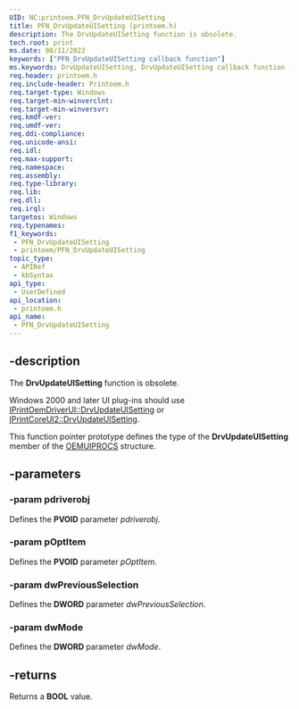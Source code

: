 ```yaml
---
UID: NC:printoem.PFN_DrvUpdateUISetting
title: PFN_DrvUpdateUISetting (printoem.h)
description: The DrvUpdateUISetting function is obsolete.
tech.root: print
ms.date: 08/11/2022
keywords: ["PFN_DrvUpdateUISetting callback function"]
ms.keywords: DrvUpdateUISetting, DrvUpdateUISetting callback function [Print Devices], PFN_DrvUpdateUISetting, PFN_DrvUpdateUISetting callback, print.drvupdateuisetting, print_obsoletefunctions_8982b302-4efb-4a54-a3ae-a27c2dd0baa9.xml, printoem/DrvUpdateUISetting
req.header: printoem.h
req.include-header: Printoem.h
req.target-type: Windows
req.target-min-winverclnt: 
req.target-min-winversvr: 
req.kmdf-ver: 
req.umdf-ver: 
req.ddi-compliance: 
req.unicode-ansi: 
req.idl: 
req.max-support: 
req.namespace: 
req.assembly: 
req.type-library: 
req.lib: 
req.dll: 
req.irql: 
targetos: Windows
req.typenames: 
f1_keywords:
 - PFN_DrvUpdateUISetting
 - printoem/PFN_DrvUpdateUISetting
topic_type:
 - APIRef
 - kbSyntax
api_type:
 - UserDefined
api_location:
 - printoem.h
api_name:
 - PFN_DrvUpdateUISetting
---
```


## -description

The **DrvUpdateUISetting** function is obsolete.

 Windows 2000 and later UI plug-ins should use [IPrintOemDriverUI::DrvUpdateUISetting](../prcomoem/nf-prcomoem-iprintoemdriverui-drvupdateuisetting.md) or [IPrintCoreUI2::DrvUpdateUISetting](../prcomoem/nf-prcomoem-iprintcoreui2-drvupdateuisetting.md).

This function pointer prototype defines the type of the **DrvUpdateUISetting** member of the [OEMUIPROCS](./ns-printoem-_oemuiprocs.md) structure.

## -parameters

### -param pdriverobj

Defines the **PVOID** parameter *pdriverobj*.

### -param pOptItem

Defines the **PVOID** parameter *pOptItem*.

### -param dwPreviousSelection

Defines the **DWORD** parameter *dwPreviousSelection*.

### -param dwMode

Defines the **DWORD** parameter *dwMode*.

## -returns

Returns a **BOOL** value.